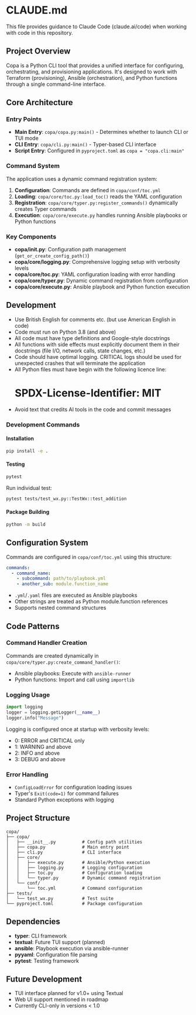 # CLAUDE.md

This file provides guidance to Claude Code (claude.ai/code) when working with code in this repository.

## Project Overview

Copa is a Python CLI tool that provides a unified interface for configuring, orchestrating, and provisioning applications. It's designed to work with Terraform (provisioning), Ansible (orchestration), and Python functions through a single command-line interface.

## Core Architecture

### Entry Points
- **Main Entry**: `copa/copa.py:main()` - Determines whether to launch CLI or TUI mode
- **CLI Entry**: `copa/cli.py:main()` - Typer-based CLI interface
- **Script Entry**: Configured in `pyproject.toml` as `copa = "copa.cli:main"`

### Command System
The application uses a dynamic command registration system:

1. **Configuration**: Commands are defined in `copa/conf/toc.yml`
2. **Loading**: `copa/core/toc.py:load_toc()` reads the YAML configuration
3. **Registration**: `copa/core/typer.py:register_commands()` dynamically creates Typer commands
4. **Execution**: `copa/core/execute.py` handles running Ansible playbooks or Python functions

### Key Components

- **copa/__init__.py**: Configuration path management (`get_or_create_config_path()`)
- **copa/core/logging.py**: Comprehensive logging setup with verbosity levels
- **copa/core/toc.py**: YAML configuration loading with error handling
- **copa/core/typer.py**: Dynamic command registration from configuration
- **copa/core/execute.py**: Ansible playbook and Python function execution

## Development

- Use British English for comments etc. (but use American English in code)
- Code must run on Python 3.8 (and above)
- All code must have type definitions and Google-style docstrings
- All functions with side effects must explicitly document them in their docstrings (file I/O, network calls, state changes, etc.)
- Code should have optimal logging. CRITICAL logs should be used for unexpected crashes that will terminate the application
- All Python files must have begin with the following licence line:
    # SPDX-License-Identifier: MIT 
- Avoid text that credits AI tools in the code and commit messages

### Development Commands

#### Installation
```bash
pip install -e .
```

#### Testing
```bash
pytest
```
Run individual test:
```bash
pytest tests/test_wx.py::TestWx::test_addition
```

#### Package Building
```bash
python -m build
```

## Configuration System

Commands are configured in `copa/conf/toc.yml` using this structure:
```yaml
commands:
  - command_name:
    - subcommand: path/to/playbook.yml
    - another_sub: module.function_name
```

- `.yml`/`.yaml` files are executed as Ansible playbooks
- Other strings are treated as Python module.function references
- Supports nested command structures

## Code Patterns

### Command Handler Creation
Commands are created dynamically in `copa/core/typer.py:create_command_handler()`:
- Ansible playbooks: Execute with `ansible-runner`
- Python functions: Import and call using `importlib`

### Logging Usage
```python
import logging
logger = logging.getLogger(__name__)
logger.info("Message")
```

Logging is configured once at startup with verbosity levels:
- 0: ERROR and CRITICAL only
- 1: WARNING and above
- 2: INFO and above  
- 3: DEBUG and above

### Error Handling
- `ConfigLoadError` for configuration loading issues
- Typer's `Exit(code=1)` for command failures
- Standard Python exceptions with logging

## Project Structure

```
copa/
├── copa/
│   ├── __init__.py          # Config path utilities
│   ├── copa.py              # Main entry point
│   ├── cli.py               # CLI interface
│   ├── core/
│   │   ├── execute.py       # Ansible/Python execution
│   │   ├── logging.py       # Logging configuration
│   │   ├── toc.py           # Configuration loading
│   │   └── typer.py         # Dynamic command registration
│   └── conf/
│       └── toc.yml          # Command configuration
├── tests/
│   └── test_wx.py           # Test suite
└── pyproject.toml           # Package configuration
```

## Dependencies

- **typer**: CLI framework
- **textual**: Future TUI support (planned)
- **ansible**: Playbook execution via ansible-runner
- **pyyaml**: Configuration file parsing
- **pytest**: Testing framework

## Future Development

- TUI interface planned for v1.0+ using Textual
- Web UI support mentioned in roadmap
- Currently CLI-only in versions < 1.0
